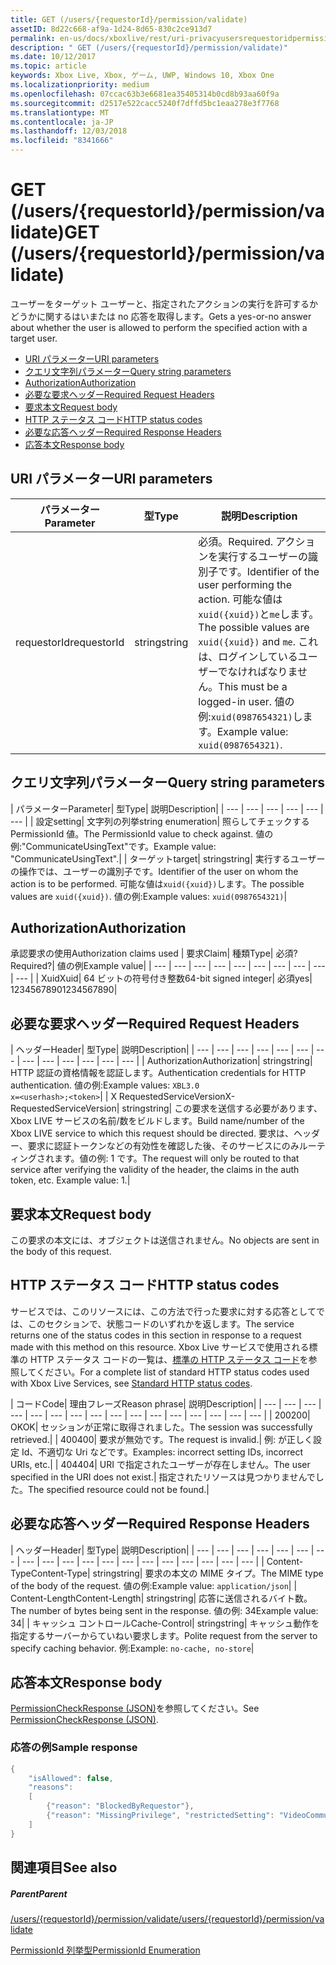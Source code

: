 ```yaml
---
title: GET (/users/{requestorId}/permission/validate)
assetID: 8d22c668-af9a-1d24-8d65-830c2ce913d7
permalink: en-us/docs/xboxlive/rest/uri-privacyusersrequestoridpermissionvalidateget.html
description: " GET (/users/{requestorId}/permission/validate)"
ms.date: 10/12/2017
ms.topic: article
keywords: Xbox Live, Xbox, ゲーム, UWP, Windows 10, Xbox One
ms.localizationpriority: medium
ms.openlocfilehash: 07ccac63b3e6681ea35405314b0cd8b93aa60f9a
ms.sourcegitcommit: d2517e522cacc5240f7dffd5bc1eaa278e3f7768
ms.translationtype: MT
ms.contentlocale: ja-JP
ms.lasthandoff: 12/03/2018
ms.locfileid: "8341666"
---
```

# <a name="get-usersrequestoridpermissionvalidate"></a><span data-ttu-id="8ef7f-104">GET (/users/{requestorId}/permission/validate)</span><span class="sxs-lookup"><span data-stu-id="8ef7f-104">GET (/users/{requestorId}/permission/validate)</span></span>
<span data-ttu-id="8ef7f-105">ユーザーをターゲット ユーザーと、指定されたアクションの実行を許可するかどうかに関するはいまたは no 応答を取得します。</span><span class="sxs-lookup"><span data-stu-id="8ef7f-105">Gets a yes-or-no answer about whether the user is allowed to perform the specified action with a target user.</span></span>

  * [<span data-ttu-id="8ef7f-106">URI パラメーター</span><span class="sxs-lookup"><span data-stu-id="8ef7f-106">URI parameters</span></span>](#ID4EQ)
  * [<span data-ttu-id="8ef7f-107">クエリ文字列パラメーター</span><span class="sxs-lookup"><span data-stu-id="8ef7f-107">Query string parameters</span></span>](#ID4E2)
  * [<span data-ttu-id="8ef7f-108">Authorization</span><span class="sxs-lookup"><span data-stu-id="8ef7f-108">Authorization</span></span>](#ID4EDC)
  * [<span data-ttu-id="8ef7f-109">必要な要求ヘッダー</span><span class="sxs-lookup"><span data-stu-id="8ef7f-109">Required Request Headers</span></span>](#ID4EID)
  * [<span data-ttu-id="8ef7f-110">要求本文</span><span class="sxs-lookup"><span data-stu-id="8ef7f-110">Request body</span></span>](#ID4ETE)
  * [<span data-ttu-id="8ef7f-111">HTTP ステータス コード</span><span class="sxs-lookup"><span data-stu-id="8ef7f-111">HTTP status codes</span></span>](#ID4E5E)
  * [<span data-ttu-id="8ef7f-112">必要な応答ヘッダー</span><span class="sxs-lookup"><span data-stu-id="8ef7f-112">Required Response Headers</span></span>](#ID4ETG)
  * [<span data-ttu-id="8ef7f-113">応答本文</span><span class="sxs-lookup"><span data-stu-id="8ef7f-113">Response body</span></span>](#ID4EKAAC)

<a id="ID4EQ"></a>


## <a name="uri-parameters"></a><span data-ttu-id="8ef7f-114">URI パラメーター</span><span class="sxs-lookup"><span data-stu-id="8ef7f-114">URI parameters</span></span>

| <span data-ttu-id="8ef7f-115">パラメーター</span><span class="sxs-lookup"><span data-stu-id="8ef7f-115">Parameter</span></span>| <span data-ttu-id="8ef7f-116">型</span><span class="sxs-lookup"><span data-stu-id="8ef7f-116">Type</span></span>| <span data-ttu-id="8ef7f-117">説明</span><span class="sxs-lookup"><span data-stu-id="8ef7f-117">Description</span></span>|
| --- | --- | --- |
| <span data-ttu-id="8ef7f-118">requestorId</span><span class="sxs-lookup"><span data-stu-id="8ef7f-118">requestorId</span></span>| <span data-ttu-id="8ef7f-119">string</span><span class="sxs-lookup"><span data-stu-id="8ef7f-119">string</span></span>| <span data-ttu-id="8ef7f-120">必須。</span><span class="sxs-lookup"><span data-stu-id="8ef7f-120">Required.</span></span> <span data-ttu-id="8ef7f-121">アクションを実行するユーザーの識別子です。</span><span class="sxs-lookup"><span data-stu-id="8ef7f-121">Identifier of the user performing the action.</span></span> <span data-ttu-id="8ef7f-122">可能な値は<code>xuid({xuid})</code>と<code>me</code>します。</span><span class="sxs-lookup"><span data-stu-id="8ef7f-122">The possible values are <code>xuid({xuid})</code> and <code>me</code>.</span></span> <span data-ttu-id="8ef7f-123">これは、ログインしているユーザーでなければなりません。</span><span class="sxs-lookup"><span data-stu-id="8ef7f-123">This must be a logged-in user.</span></span> <span data-ttu-id="8ef7f-124">値の例:<code>xuid(0987654321)</code>します。</span><span class="sxs-lookup"><span data-stu-id="8ef7f-124">Example value: <code>xuid(0987654321)</code>.</span></span>|

<a id="ID4E2"></a>


## <a name="query-string-parameters"></a><span data-ttu-id="8ef7f-125">クエリ文字列パラメーター</span><span class="sxs-lookup"><span data-stu-id="8ef7f-125">Query string parameters</span></span>

| <span data-ttu-id="8ef7f-126">パラメーター</span><span class="sxs-lookup"><span data-stu-id="8ef7f-126">Parameter</span></span>| <span data-ttu-id="8ef7f-127">型</span><span class="sxs-lookup"><span data-stu-id="8ef7f-127">Type</span></span>| <span data-ttu-id="8ef7f-128">説明</span><span class="sxs-lookup"><span data-stu-id="8ef7f-128">Description</span></span>|
| --- | --- | --- | --- | --- | --- |
| <span data-ttu-id="8ef7f-129">設定</span><span class="sxs-lookup"><span data-stu-id="8ef7f-129">setting</span></span>| <span data-ttu-id="8ef7f-130">文字列の列挙</span><span class="sxs-lookup"><span data-stu-id="8ef7f-130">string enumeration</span></span>| <span data-ttu-id="8ef7f-131">照らしてチェックする PermissionId 値。</span><span class="sxs-lookup"><span data-stu-id="8ef7f-131">The PermissionId value to check against.</span></span> <span data-ttu-id="8ef7f-132">値の例:"CommunicateUsingText"です。</span><span class="sxs-lookup"><span data-stu-id="8ef7f-132">Example value: "CommunicateUsingText".</span></span>|
| <span data-ttu-id="8ef7f-133">ターゲット</span><span class="sxs-lookup"><span data-stu-id="8ef7f-133">target</span></span>| <span data-ttu-id="8ef7f-134">string</span><span class="sxs-lookup"><span data-stu-id="8ef7f-134">string</span></span>| <span data-ttu-id="8ef7f-135">実行するユーザーの操作では、ユーザーの識別子です。</span><span class="sxs-lookup"><span data-stu-id="8ef7f-135">Identifier of the user on whom the action is to be performed.</span></span> <span data-ttu-id="8ef7f-136">可能な値は<code>xuid({xuid})</code>します。</span><span class="sxs-lookup"><span data-stu-id="8ef7f-136">The possible values are <code>xuid({xuid})</code>.</span></span> <span data-ttu-id="8ef7f-137">値の例:</span><span class="sxs-lookup"><span data-stu-id="8ef7f-137">Example values:</span></span> <code>xuid(0987654321)</code>|

<a id="ID4EDC"></a>


## <a name="authorization"></a><span data-ttu-id="8ef7f-138">Authorization</span><span class="sxs-lookup"><span data-stu-id="8ef7f-138">Authorization</span></span>

<span data-ttu-id="8ef7f-139">承認要求の使用</span><span class="sxs-lookup"><span data-stu-id="8ef7f-139">Authorization claims used</span></span> | <span data-ttu-id="8ef7f-140">要求</span><span class="sxs-lookup"><span data-stu-id="8ef7f-140">Claim</span></span>| <span data-ttu-id="8ef7f-141">種類</span><span class="sxs-lookup"><span data-stu-id="8ef7f-141">Type</span></span>| <span data-ttu-id="8ef7f-142">必須?</span><span class="sxs-lookup"><span data-stu-id="8ef7f-142">Required?</span></span>| <span data-ttu-id="8ef7f-143">値の例</span><span class="sxs-lookup"><span data-stu-id="8ef7f-143">Example value</span></span>|
| --- | --- | --- | --- | --- | --- | --- | --- | --- | --- |
| <span data-ttu-id="8ef7f-144">Xuid</span><span class="sxs-lookup"><span data-stu-id="8ef7f-144">Xuid</span></span>| <span data-ttu-id="8ef7f-145">64 ビットの符号付き整数</span><span class="sxs-lookup"><span data-stu-id="8ef7f-145">64-bit signed integer</span></span>| <span data-ttu-id="8ef7f-146">必須</span><span class="sxs-lookup"><span data-stu-id="8ef7f-146">yes</span></span>| <span data-ttu-id="8ef7f-147">1234567890</span><span class="sxs-lookup"><span data-stu-id="8ef7f-147">1234567890</span></span>|

<a id="ID4EID"></a>


## <a name="required-request-headers"></a><span data-ttu-id="8ef7f-148">必要な要求ヘッダー</span><span class="sxs-lookup"><span data-stu-id="8ef7f-148">Required Request Headers</span></span>

| <span data-ttu-id="8ef7f-149">ヘッダー</span><span class="sxs-lookup"><span data-stu-id="8ef7f-149">Header</span></span>| <span data-ttu-id="8ef7f-150">型</span><span class="sxs-lookup"><span data-stu-id="8ef7f-150">Type</span></span>| <span data-ttu-id="8ef7f-151">説明</span><span class="sxs-lookup"><span data-stu-id="8ef7f-151">Description</span></span>|
| --- | --- | --- | --- | --- | --- | --- | --- | --- | --- | --- | --- | --- |
| <span data-ttu-id="8ef7f-152">Authorization</span><span class="sxs-lookup"><span data-stu-id="8ef7f-152">Authorization</span></span>| <span data-ttu-id="8ef7f-153">string</span><span class="sxs-lookup"><span data-stu-id="8ef7f-153">string</span></span>| <span data-ttu-id="8ef7f-154">HTTP 認証の資格情報を認証します。</span><span class="sxs-lookup"><span data-stu-id="8ef7f-154">Authentication credentials for HTTP authentication.</span></span> <span data-ttu-id="8ef7f-155">値の例:</span><span class="sxs-lookup"><span data-stu-id="8ef7f-155">Example values:</span></span> <code>XBL3.0 x=&lt;userhash>;&lt;token></code>|
| <span data-ttu-id="8ef7f-156">X RequestedServiceVersion</span><span class="sxs-lookup"><span data-stu-id="8ef7f-156">X-RequestedServiceVersion</span></span>| <span data-ttu-id="8ef7f-157">string</span><span class="sxs-lookup"><span data-stu-id="8ef7f-157">string</span></span>| <span data-ttu-id="8ef7f-158">この要求を送信する必要があります、Xbox LIVE サービスの名前/数をビルドします。</span><span class="sxs-lookup"><span data-stu-id="8ef7f-158">Build name/number of the Xbox LIVE service to which this request should be directed.</span></span> <span data-ttu-id="8ef7f-159">要求は、ヘッダー、要求に認証トークンなどの有効性を確認した後、そのサービスにのみルーティングされます。値の例: 1 です。</span><span class="sxs-lookup"><span data-stu-id="8ef7f-159">The request will only be routed to that service after verifying the validity of the header, the claims in the auth token, etc. Example value: 1.</span></span>|

<a id="ID4ETE"></a>


## <a name="request-body"></a><span data-ttu-id="8ef7f-160">要求本文</span><span class="sxs-lookup"><span data-stu-id="8ef7f-160">Request body</span></span>

<span data-ttu-id="8ef7f-161">この要求の本文には、オブジェクトは送信されません。</span><span class="sxs-lookup"><span data-stu-id="8ef7f-161">No objects are sent in the body of this request.</span></span>

<a id="ID4E5E"></a>


## <a name="http-status-codes"></a><span data-ttu-id="8ef7f-162">HTTP ステータス コード</span><span class="sxs-lookup"><span data-stu-id="8ef7f-162">HTTP status codes</span></span>

<span data-ttu-id="8ef7f-163">サービスでは、このリソースには、この方法で行った要求に対する応答としてでは、このセクションで、状態コードのいずれかを返します。</span><span class="sxs-lookup"><span data-stu-id="8ef7f-163">The service returns one of the status codes in this section in response to a request made with this method on this resource.</span></span> <span data-ttu-id="8ef7f-164">Xbox Live サービスで使用される標準の HTTP ステータス コードの一覧は、[標準の HTTP ステータス コード](../../additional/httpstatuscodes.md)を参照してください。</span><span class="sxs-lookup"><span data-stu-id="8ef7f-164">For a complete list of standard HTTP status codes used with Xbox Live Services, see [Standard HTTP status codes](../../additional/httpstatuscodes.md).</span></span>

| <span data-ttu-id="8ef7f-165">コード</span><span class="sxs-lookup"><span data-stu-id="8ef7f-165">Code</span></span>| <span data-ttu-id="8ef7f-166">理由フレーズ</span><span class="sxs-lookup"><span data-stu-id="8ef7f-166">Reason phrase</span></span>| <span data-ttu-id="8ef7f-167">説明</span><span class="sxs-lookup"><span data-stu-id="8ef7f-167">Description</span></span>|
| --- | --- | --- | --- | --- | --- | --- | --- | --- | --- | --- | --- | --- | --- | --- | --- |
| <span data-ttu-id="8ef7f-168">200</span><span class="sxs-lookup"><span data-stu-id="8ef7f-168">200</span></span>| <span data-ttu-id="8ef7f-169">OK</span><span class="sxs-lookup"><span data-stu-id="8ef7f-169">OK</span></span>| <span data-ttu-id="8ef7f-170">セッションが正常に取得されました。</span><span class="sxs-lookup"><span data-stu-id="8ef7f-170">The session was successfully retrieved.</span></span>|
| <span data-ttu-id="8ef7f-171">400</span><span class="sxs-lookup"><span data-stu-id="8ef7f-171">400</span></span>| <span data-ttu-id="8ef7f-172">要求が無効です。</span><span class="sxs-lookup"><span data-stu-id="8ef7f-172">The request is invalid.</span></span>| <span data-ttu-id="8ef7f-173">例: が正しく設定 Id、不適切な Uri などです。</span><span class="sxs-lookup"><span data-stu-id="8ef7f-173">Examples: incorrect setting IDs, incorrect URIs, etc.</span></span>|
| <span data-ttu-id="8ef7f-174">404</span><span class="sxs-lookup"><span data-stu-id="8ef7f-174">404</span></span>| <span data-ttu-id="8ef7f-175">URI で指定されたユーザーが存在しません。</span><span class="sxs-lookup"><span data-stu-id="8ef7f-175">The user specified in the URI does not exist.</span></span>| <span data-ttu-id="8ef7f-176">指定されたリソースは見つかりませんでした。</span><span class="sxs-lookup"><span data-stu-id="8ef7f-176">The specified resource could not be found.</span></span>|

<a id="ID4ETG"></a>


## <a name="required-response-headers"></a><span data-ttu-id="8ef7f-177">必要な応答ヘッダー</span><span class="sxs-lookup"><span data-stu-id="8ef7f-177">Required Response Headers</span></span>

| <span data-ttu-id="8ef7f-178">ヘッダー</span><span class="sxs-lookup"><span data-stu-id="8ef7f-178">Header</span></span>| <span data-ttu-id="8ef7f-179">型</span><span class="sxs-lookup"><span data-stu-id="8ef7f-179">Type</span></span>| <span data-ttu-id="8ef7f-180">説明</span><span class="sxs-lookup"><span data-stu-id="8ef7f-180">Description</span></span>|
| --- | --- | --- | --- | --- | --- | --- | --- | --- | --- | --- | --- | --- | --- | --- | --- | --- | --- | --- |
| <span data-ttu-id="8ef7f-181">Content-Type</span><span class="sxs-lookup"><span data-stu-id="8ef7f-181">Content-Type</span></span>| <span data-ttu-id="8ef7f-182">string</span><span class="sxs-lookup"><span data-stu-id="8ef7f-182">string</span></span>| <span data-ttu-id="8ef7f-183">要求の本文の MIME タイプ。</span><span class="sxs-lookup"><span data-stu-id="8ef7f-183">The MIME type of the body of the request.</span></span> <span data-ttu-id="8ef7f-184">値の例:</span><span class="sxs-lookup"><span data-stu-id="8ef7f-184">Example value:</span></span> <code>application/json</code>|
| <span data-ttu-id="8ef7f-185">Content-Length</span><span class="sxs-lookup"><span data-stu-id="8ef7f-185">Content-Length</span></span>| <span data-ttu-id="8ef7f-186">string</span><span class="sxs-lookup"><span data-stu-id="8ef7f-186">string</span></span>| <span data-ttu-id="8ef7f-187">応答に送信されるバイト数。</span><span class="sxs-lookup"><span data-stu-id="8ef7f-187">The number of bytes being sent in the response.</span></span> <span data-ttu-id="8ef7f-188">値の例: 34</span><span class="sxs-lookup"><span data-stu-id="8ef7f-188">Example value: 34</span></span>|
| <span data-ttu-id="8ef7f-189">キャッシュ コントロール</span><span class="sxs-lookup"><span data-stu-id="8ef7f-189">Cache-Control</span></span>| <span data-ttu-id="8ef7f-190">string</span><span class="sxs-lookup"><span data-stu-id="8ef7f-190">string</span></span>| <span data-ttu-id="8ef7f-191">キャッシュ動作を指定するサーバーからていねい要求します。</span><span class="sxs-lookup"><span data-stu-id="8ef7f-191">Polite request from the server to specify caching behavior.</span></span> <span data-ttu-id="8ef7f-192">例:</span><span class="sxs-lookup"><span data-stu-id="8ef7f-192">Example:</span></span> <code>no-cache, no-store</code>|

<a id="ID4EKAAC"></a>


## <a name="response-body"></a><span data-ttu-id="8ef7f-193">応答本文</span><span class="sxs-lookup"><span data-stu-id="8ef7f-193">Response body</span></span>

<span data-ttu-id="8ef7f-194">[PermissionCheckResponse (JSON)](../../json/json-permissioncheckresponse.md)を参照してください。</span><span class="sxs-lookup"><span data-stu-id="8ef7f-194">See [PermissionCheckResponse (JSON)](../../json/json-permissioncheckresponse.md).</span></span>

<a id="ID4EWAAC"></a>


### <a name="sample-response"></a><span data-ttu-id="8ef7f-195">応答の例</span><span class="sxs-lookup"><span data-stu-id="8ef7f-195">Sample response</span></span>


```cpp
{
    "isAllowed": false,
    "reasons":
    [
        {"reason": "BlockedByRequestor"},
        {"reason": "MissingPrivilege", "restrictedSetting": "VideoCommunications"}
    ]
}

```


<a id="ID4EABAC"></a>


## <a name="see-also"></a><span data-ttu-id="8ef7f-196">関連項目</span><span class="sxs-lookup"><span data-stu-id="8ef7f-196">See also</span></span>

<a id="ID4ECBAC"></a>


##### <a name="parent"></a><span data-ttu-id="8ef7f-197">Parent</span><span class="sxs-lookup"><span data-stu-id="8ef7f-197">Parent</span></span>

[<span data-ttu-id="8ef7f-198">/users/{requestorId}/permission/validate</span><span class="sxs-lookup"><span data-stu-id="8ef7f-198">/users/{requestorId}/permission/validate</span></span>](uri-privacyusersrequestoridpermissionvalidate.md)

 [<span data-ttu-id="8ef7f-199">PermissionId 列挙型</span><span class="sxs-lookup"><span data-stu-id="8ef7f-199">PermissionId Enumeration</span></span>](../../enums/privacy-enum-permissionid.md)
